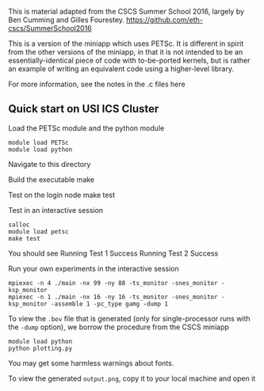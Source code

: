 This is material adapted from the CSCS Summer School 2016, largely by Ben Cumming
and Gilles Fourestey.
https://github.com/eth-cscs/SummerSchool2016

This is a version of the miniapp which uses PETSc. It is different in spirit from
the other versions of the miniapp, in that it is not intended to be an 
essentially-identical piece of code with to-be-ported kernels, but is rather
an example of writing an equivalent code using a higher-level library.

For more information, see the notes in the .c files here

## Quick start on USI ICS Cluster
Load the PETSc module and the python module

    module load PETSc
    module load python

Navigate to this directory 


Build the executable
    make

Test on the login node
    make test

Test in an interactive session

    salloc
    module load petsc
    make test

You should see
    Running Test 1
    Success
    Running Test 2
    Success

Run your own experiments in the interactive session

    mpiexec -n 4 ./main -nx 99 -ny 88 -ts_monitor -snes_monitor -ksp_monitor 
    mpiexec -n 1 ./main -nx 16 -ny 16 -ts_monitor -snes_monitor -ksp_monitor -assemble 1 -pc_type gamg -dump 1


   To view the `.bov` file that is generated (only for single-processor runs with the `-dump` option), we borrow the procedure from the CSCS miniapp

    module load python
    python plotting.py

  You may get some harmless warnings about fonts.

  To view the generated `output.png`, copy it to your local machine and open it
